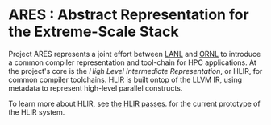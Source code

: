 ARES : Abstract Representation for the Extreme-Scale Stack
==========================================================

Project ARES represents a joint effort between [LANL](https://www.lanl.gov/) and
[ORNL](https://www.lanl.gov/) to introduce a common compiler representation and
tool-chain for HPC applications. At the project's core is the *High Level
Intermediate Representation*, or HLIR, for common compiler toolchains. HLIR is
built ontop of the LLVM IR, using metadata to represent high-level parallel
constructs.

To learn more about HLIR, see
[the HLIR passes](www.github.com/losalamos/ares/tree/master/llvm/lib/Transforms/HLIR).
for the current prototype of the HLIR system.
